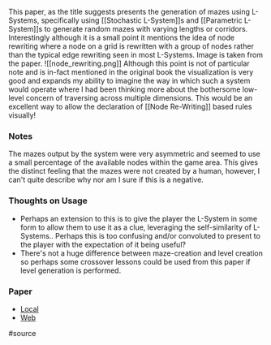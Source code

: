 This paper, as the title suggests presents the generation of mazes using L-Systems, specifically using [[Stochastic L-System]]s and [[Parametric L-System]]s to generate random mazes with varying lengths or corridors. Interestingly although it is a small point it mentions the idea of node rewriting where a node on a grid is rewritten with a group of nodes rather than the typical edge rewriting seen in most L-Systems. Image is taken from the paper.
![[node_rewriting.png]]
Although this point is not of particular note and is in-fact mentioned in the original book the visualization is very good and expands my ability to imagine the way in which such a system would operate where I had been thinking more about the bothersome low-level concern of traversing across multiple dimensions. This would be an excellent way to allow the declaration of [[Node Re-Writing]] based rules visually!

### Notes
The mazes output by the system were very asymmetric and seemed to use a small percentage of the available nodes within the game area. This gives the distinct feeling that the mazes were not created by a human, however, I can't quite describe why nor am I sure if this is a negative.

### Thoughts on Usage
- Perhaps an extension to this is to give the player the L-System in some form to allow them to use it as a clue, leveraging the self-similarity of L-Systems.. Perhaps this is too confusing and/or convoluted to present to the player with the expectation of it being useful?
- There's not a huge difference between maze-creation and level creation so perhaps some crossover lessons could be used from this paper if level generation is performed.

### Paper
- [Local](file:///W:%5CBsc%20Computing%5CDissertation%5CThird%20Party%5CPapers%5CL-Systems%20and%20Procedural%20Generation%20of%20Virtual%20Game%20Maze%20Sceneries.pdf)
- [Web](https://www.sbgames.org/sbgames2017/papers/ComputacaoShort/174978.pdf)

#source
